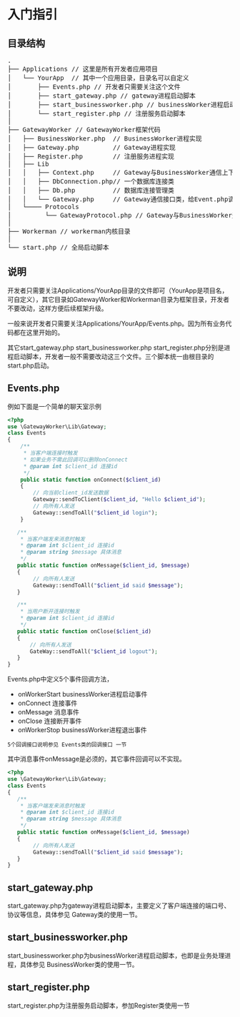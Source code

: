 # 入门指引

## 目录结构
<pre>
.
├── Applications // 这里是所有开发者应用项目
│   └── YourApp  // 其中一个应用目录，目录名可以自定义
│       ├── Events.php // 开发者只需要关注这个文件
│       ├── start_gateway.php // gateway进程启动脚本
│       ├── start_businessworker.php // businessWorker进程启动脚本
│       └── start_register.php // 注册服务启动脚本
│
├── GatewayWorker // GatewayWorker框架代码
│   ├── BusinessWorker.php  // BusinessWorker进程实现
│   ├── Gateway.php         // Gateway进程实现
│   ├── Register.php        // 注册服务进程实现
│   ├── Lib
│   │   ├── Context.php     // Gateway与BusinessWorker通信上下文
│   │   ├── DbConnection.php// 一个数据库连接类
│   │   ├── Db.php          // 数据库连接管理类
│   │   └── Gateway.php     // Gateway通信接口类，给Event.php调用
│   └──── Protocols
│         └── GatewayProtocol.php // Gateway与BusinessWorker通信协议
│
├── Workerman // workerman内核目录
│
└── start.php // 全局启动脚本
</pre>

## 说明

开发者只需要关注Applications/YourApp目录的文件即可（YourApp是项目名，可自定义），其它目录如GatewayWorker和Workerman目录为框架目录，开发者不要改动，这样方便后续框架升级。

一般来说开发者只需要关注Applications/YourApp/Events.php。因为所有业务代码都在这里开始的。

其它start_gateway.php start_businessworker.php start_register.php分别是进程启动脚本，开发者一般不需要改动这三个文件。三个脚本统一由根目录的start.php启动。


## Events.php

例如下面是一个简单的聊天室示例

```php
<?php
use \GatewayWorker\Lib\Gateway;
class Events
{
    /**
     * 当客户端连接时触发
     * 如果业务不需此回调可以删除onConnect
     * @param int $client_id 连接id
     */
    public static function onConnect($client_id)
    {
        // 向当前client_id发送数据
        Gateway::sendToClient($client_id, "Hello $client_id");
        // 向所有人发送
        Gateway::sendToAll("$client_id login");
    }

   /**
    * 当客户端发来消息时触发
    * @param int $client_id 连接id
    * @param string $message 具体消息
    */
   public static function onMessage($client_id, $message)
   {
        // 向所有人发送
        Gateway::sendToAll("$client_id said $message");
   }

   /**
    * 当用户断开连接时触发
    * @param int $client_id 连接id
    */
   public static function onClose($client_id)
   {
       // 向所有人发送
       GateWay::sendToAll("$client_id logout");
   }
}
```

Events.php中定义5个事件回调方法，

  * onWorkerStart businessWorker进程启动事件
  * onConnect 连接事件
  * onMessage 消息事件
  * onClose   连接断开事件
  * onWorkerStop businessWorker进程退出事件


```5个回调接口说明参见 Events类的回调接口 一节```

其中消息事件onMessage是必须的，其它事件回调可以不实现。


```php
<?php
use \GatewayWorker\Lib\Gateway;
class Events
{
   /**
    * 当客户端发来消息时触发
    * @param int $client_id 连接id
    * @param string $message 具体消息
    */
   public static function onMessage($client_id, $message)
   {
        // 向所有人发送
        Gateway::sendToAll("$client_id said $message");
   }
}
```

## start_gateway.php

start_gateway.php为gateway进程启动脚本，主要定义了客户端连接的端口号、协议等信息，具体参见 Gateway类的使用一节。

## start_businessworker.php
start_businessworker.php为businessWorker进程启动脚本，也即是业务处理进程，具体参见 BusinessWorker类的使用一节。

## start_register.php
start_register.php为注册服务启动脚本，参加Register类使用一节


